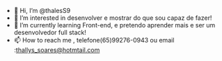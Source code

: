 - 👋 Hi, I’m @thalesS9
- 👀 I’m interested in  desenvolver e  mostrar  do que sou capaz de fazer!
- 🌱 I’m currently learning  Front-end, e pretendo aprender mais e ser um desenvolvedor full stack!
- 📫 How to reach me ,  telefone(65)99276-0943  ou email :thallys_soares@hotmtail.com

<!---
thalesS9/thalesS9 is a ✨ special ✨ repository because its `README.md` (this file) appears on your GitHub profile.
You can click the Preview link to take a look at your changes.
--->
